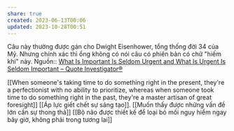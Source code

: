```yaml
---
share: true
created: 2023-06-13T00:06
updated: 2023-10-28T00:51
---
```

Câu này thường được gán cho Dwight Eisenhower, tổng thống đời 34 của Mỹ. Nhưng chính xác thì ổng không có nói câu có phiên bản có chữ "hiếm khi" này.
Nguồn:: [What Is Important Is Seldom Urgent and What Is Urgent Is Seldom Important – Quote Investigator®](https://quoteinvestigator.com/2014/05/09/urgent/ "What Is Important Is Seldom Urgent and What Is Urgent Is Seldom Important – Quote Investigator®")

[[When someone's taking time to do something right in the present, they're a perfectionist with no ability to prioritize, whereas when someone took time to do something right in the past, they're a master artisan of great foresight]]
[[Áp lực giết chết sự sáng tạo]]. [[Muốn thấy được những vấn đề lớn cần sự thong thả]]
[[Bộ não được thiết kế để loại bỏ mối nguy hiểm ngay bây giờ, không phải trong tương lai]]
